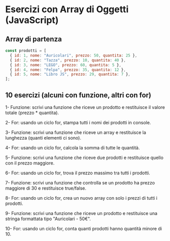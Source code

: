 # Esercizi con Array di Oggetti (JavaScript)

## Array di partenza

```js
const prodotti = [
  { id: 1, nome: "Auricolari", prezzo: 50, quantita: 25 },
  { id: 2, nome: "Tazza", prezzo: 10, quantita: 40 },
  { id: 3, nome: "LEGO", prezzo: 60, quantita: 5 },
  { id: 4, nome: "Felpa", prezzo: 35, quantita: 12 },
  { id: 5, nome: "Libro JS", prezzo: 29, quantita: 7 },
];
```

## 10 esercizi (alcuni con funzione, altri con for)

1- Funzione: scrivi una funzione che riceve un prodotto e restituisce il valore totale (prezzo \* quantita).

2- For: usando un ciclo for, stampa tutti i nomi dei prodotti in console.

3- Funzione: scrivi una funzione che riceve un array e restituisce la lunghezza (quanti elementi ci sono).

4- For: usando un ciclo for, calcola la somma di tutte le quantità.

5- Funzione: scrivi una funzione che riceve due prodotti e restituisce quello con il prezzo maggiore.

6- For: usando un ciclo for, trova il prezzo massimo tra tutti i prodotti.

7- Funzione: scrivi una funzione che controlla se un prodotto ha prezzo maggiore di 30 e restituisce true/false.

8- For: usando un ciclo for, crea un nuovo array con solo i prezzi di tutti i prodotti.

9- Funzione: scrivi una funzione che riceve un prodotto e restituisce una stringa formattata tipo "Auricolari - 50€".

10- For: usando un ciclo for, conta quanti prodotti hanno quantità minore di 10.
